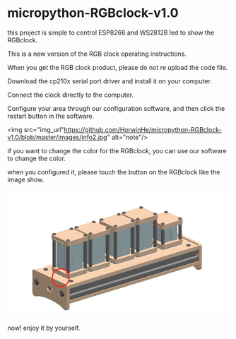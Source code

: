 # micropython-RGBclock-v1.0
this project is simple to control ESP8266 and WS2812B led to show the RGBclock.

This is a new version of the RGB clock operating instructions.

When you get the RGB clock product, please do not re upload the code file.

Download the cp210x serial port driver and install it on your computer. 

Connect the clock directly to the computer. 

Configure your area through our configuration software, and then click the restart button in the software.

<img src="img_url"https://github.com/HorwinHe/micropython-RGBclock-v1.0/blob/master/images/info2.jpg" alt="note"/>

if you want to change the color for the RGBclock, you can use our software to change the color.

when you configured it, please touch the button on the RGBclock like the image show.

![add image](images/info2.jpg)

now! enjoy it by yourself.

